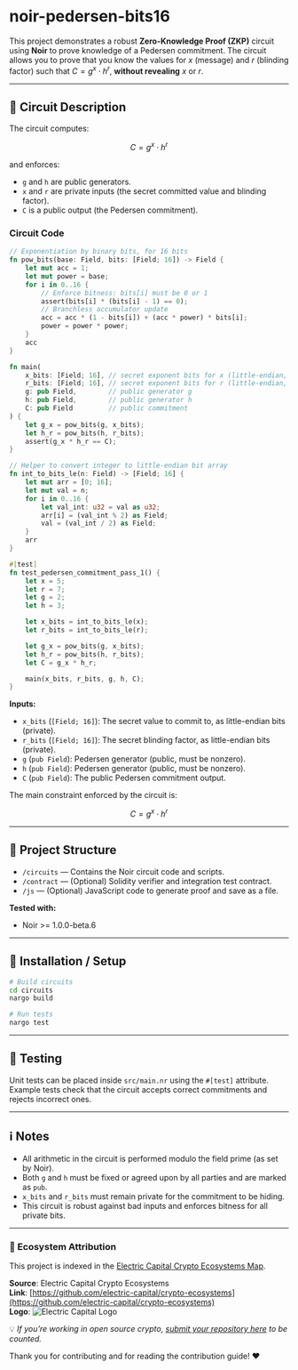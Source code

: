 # noir-pedersen-bits16

This project demonstrates a robust **Zero-Knowledge Proof (ZKP)** circuit using **Noir** to prove knowledge of a Pedersen commitment. The circuit allows you to prove that you know the values for $x$ (message) and $r$ (blinding factor) such that $C = g^x \cdot h^r$, **without revealing** $x$ or $r$.

---

## 📝 Circuit Description

The circuit computes:

$$
C = g^x \cdot h^r
$$

and enforces:

- `g` and `h` are public generators.
- `x` and `r` are private inputs (the secret committed value and blinding factor).
- `C` is a public output (the Pedersen commitment).

### Circuit Code

```rust
// Exponentiation by binary bits, for 16 bits
fn pow_bits(base: Field, bits: [Field; 16]) -> Field {
    let mut acc = 1;
    let mut power = base;
    for i in 0..16 {
        // Enforce bitness: bits[i] must be 0 or 1
        assert(bits[i] * (bits[i] - 1) == 0);
        // Branchless accumulator update
        acc = acc * (1 - bits[i]) + (acc * power) * bits[i];
        power = power * power;
    }
    acc
}

fn main(
    x_bits: [Field; 16], // secret exponent bits for x (little-endian, private)
    r_bits: [Field; 16], // secret exponent bits for r (little-endian, private)
    g: pub Field,        // public generator g
    h: pub Field,        // public generator h
    C: pub Field         // public commitment
) {
    let g_x = pow_bits(g, x_bits);
    let h_r = pow_bits(h, r_bits);
    assert(g_x * h_r == C);
}

// Helper to convert integer to little-endian bit array
fn int_to_bits_le(n: Field) -> [Field; 16] {
    let mut arr = [0; 16];
    let mut val = n;
    for i in 0..16 {
        let val_int: u32 = val as u32;
        arr[i] = (val_int % 2) as Field;
        val = (val_int / 2) as Field;
    }
    arr
}

#[test]
fn test_pedersen_commitment_pass_1() {
    let x = 5;
    let r = 7;
    let g = 2;
    let h = 3;

    let x_bits = int_to_bits_le(x);
    let r_bits = int_to_bits_le(r);

    let g_x = pow_bits(g, x_bits);
    let h_r = pow_bits(h, r_bits);
    let C = g_x * h_r;

    main(x_bits, r_bits, g, h, C);
}
```

**Inputs:**
- `x_bits` (`[Field; 16]`): The secret value to commit to, as little-endian bits (private).
- `r_bits` (`[Field; 16]`): The secret blinding factor, as little-endian bits (private).
- `g` (`pub Field`): Pedersen generator (public, must be nonzero).
- `h` (`pub Field`): Pedersen generator (public, must be nonzero).
- `C` (`pub Field`): The public Pedersen commitment output.

The main constraint enforced by the circuit is:

$$
C = g^x \cdot h^r
$$

---

## 📁 Project Structure

- `/circuits` — Contains the Noir circuit code and scripts.
- `/contract` — (Optional) Solidity verifier and integration test contract.
- `/js` — (Optional) JavaScript code to generate proof and save as a file.

**Tested with:**  
- Noir >= 1.0.0-beta.6  

---

## 🚀 Installation / Setup

```bash
# Build circuits
cd circuits
nargo build

# Run tests
nargo test
```

---

## 🧪 Testing

Unit tests can be placed inside `src/main.nr` using the `#[test]` attribute.  
Example tests check that the circuit accepts correct commitments and rejects incorrect ones.

---

## ℹ️ Notes

- All arithmetic in the circuit is performed modulo the field prime (as set by Noir).
- Both `g` and `h` must be fixed or agreed upon by all parties and are marked as `pub`.
- `x_bits` and `r_bits` must remain private for the commitment to be hiding.
- This circuit is robust against bad inputs and enforces bitness for all private bits.

---
### 🧭 Ecosystem Attribution

This project is indexed in the [Electric Capital Crypto Ecosystems Map](https://github.com/electric-capital/crypto-ecosystems).

**Source**: Electric Capital Crypto Ecosystems  
**Link**: [https://github.com/electric-capital/crypto-ecosystems](https://github.com/electric-capital/crypto-ecosystems)  
**Logo**: ![Electric Capital Logo](https://avatars.githubusercontent.com/u/44590959?s=200&v=4)

💡 _If you’re working in open source crypto, [submit your repository here](https://github.com/electric-capital/crypto-ecosystems) to be counted._

Thank you for contributing and for reading the contribution guide! ❤️
